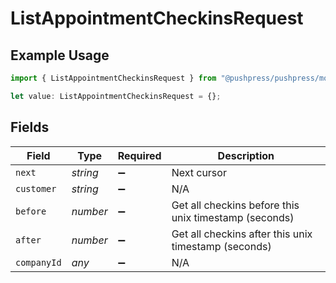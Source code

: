 # ListAppointmentCheckinsRequest

## Example Usage

```typescript
import { ListAppointmentCheckinsRequest } from "@pushpress/pushpress/models/operations";

let value: ListAppointmentCheckinsRequest = {};
```

## Fields

| Field                                                 | Type                                                  | Required                                              | Description                                           |
| ----------------------------------------------------- | ----------------------------------------------------- | ----------------------------------------------------- | ----------------------------------------------------- |
| `next`                                                | *string*                                              | :heavy_minus_sign:                                    | Next cursor                                           |
| `customer`                                            | *string*                                              | :heavy_minus_sign:                                    | N/A                                                   |
| `before`                                              | *number*                                              | :heavy_minus_sign:                                    | Get all checkins before this unix timestamp (seconds) |
| `after`                                               | *number*                                              | :heavy_minus_sign:                                    | Get all checkins after this unix timestamp (seconds)  |
| `companyId`                                           | *any*                                                 | :heavy_minus_sign:                                    | N/A                                                   |